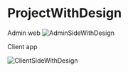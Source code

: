 # ProjectWithDesign

Admin web
![AdminSideWithDesign](https://user-images.githubusercontent.com/44566371/67808688-ce560a00-fa9f-11e9-9779-ff10fce0c0ec.gif)

Client app

![ClientSideWithDesign](https://user-images.githubusercontent.com/44566371/67812206-3c51ff80-faa7-11e9-81b8-90fe14cb17c9.gif)
